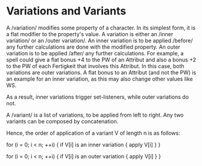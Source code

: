 # Variations and Variants

A /variation/ modifies some property of a character. In its simplest form, it is a flat modifier to the property's value. A variation is either an /inner variation/ or an /outer variation/. An inner variation is to be applied /before/ any further calculations are done with the modified property. An outer variation is to be applied /after/ any further calculations. For example, a spell could give a flat bonus +4 to the PW of an Attribut and also a bonus +2 to the PW of each Fertigkeit that involves this Attribut. In this case, both variations are outer variations. A flat bonus to an Attribut (and not the PW) is an example for an inner variation, as this may also change other values like WS.

As a result, inner variations trigger set-listeners, while outer variations do not.

A /variant/ is a list of variations, to be applied from left to right. Any two variants can be composed by concatenation.

Hence, the order of application of a variant V of length n is as follows:

for (i = 0; i < n; ++i) {
  if V[i] is an inner variation {
    apply V[i]
  }
}

<Make general calculations here>

for (i = 0; i < n; ++i) {
  if V[i] is an outer variation {
    apply V[i]
  }
}
